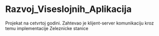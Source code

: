 # Razvoj_Viseslojnih_Aplikacija
Projekat na cetvrtoj godini. Zahtevao je klijent-server komunikaciju kroz temu implementacije Zeleznicke stanice
